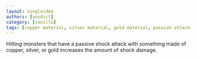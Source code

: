 ```yaml
---
layout: singleidea
authors: [aosdict]
category: [vanilla]
tags: [copper material, silver material, gold material, passive attacks, electricity]
---
```

Hitting monsters that have a passive shock attack with something made of copper, silver, or gold increases the amount of shock damage.
